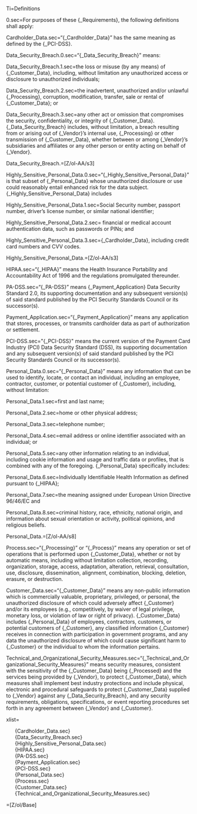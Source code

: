 Ti=Definitions

0.sec=For purposes of these {_Requirements}, the following definitions shall apply:

Cardholder_Data.sec=“{_Cardholder_Data}” has the same meaning as defined by the {_PCI-DSS}.

Data_Security_Breach.0.sec=“{_Data_Security_Breach}” means:

Data_Security_Breach.1.sec=the loss or misuse (by any means) of {_Customer_Data}, including, without limitation any unauthorized access or disclosure to unauthorized individuals;

Data_Security_Breach.2.sec=the inadvertent, unauthorized and/or unlawful {_Processing}, corruption, modification, transfer, sale or rental of {_Customer_Data}; or

Data_Security_Breach.3.sec=any other act or omission that compromises the security, confidentiality, or integrity of {_Customer_Data}. {_Data_Security_Breach} includes, without limitation, a breach resulting from or arising out of {_Vendor}’s internal use, {_Processing} or other transmission of {_Customer_Data}, whether between or among {_Vendor}’s subsidiaries and affiliates or any other person or entity acting on behalf of {_Vendor}.

Data_Security_Breach.=[Z/ol-AA/s3]

Highly_Sensitive_Personal_Data.0.sec=“{_Highly_Sensitive_Personal_Data}” is that subset of {_Personal_Data} whose unauthorized disclosure or use could reasonably entail enhanced risk for the data subject. {_Highly_Sensitive_Personal_Data} includes

Highly_Sensitive_Personal_Data.1.sec=Social Security number, passport number, driver’s license number, or similar national identifier;

Highly_Sensitive_Personal_Data.2.sec= financial or medical account authentication data, such as passwords or PINs; and

Highly_Sensitive_Personal_Data.3.sec={_Cardholder_Data}, including credit card numbers and CVV codes.

Highly_Sensitive_Personal_Data.=[Z/ol-AA/s3]

HIPAA.sec=“{_HIPAA}” means the Health Insurance Portability and Accountability Act of 1996 and the regulations promulgated thereunder.

PA-DSS.sec=“{_PA-DSS}” means {_Payment_Application} Data Security Standard 2.0, its supporting documentation and any subsequent version(s) of said standard published by the PCI Security Standards Council or its successor(s).

Payment_Application.sec=“{_Payment_Application}” means any application that stores, processes, or transmits cardholder data as part of authorization or settlement.

PCI-DSS.sec="{_PCI-DSS}" means the current version of the Payment Card Industry (PCI) Data Security Standard (DSS), its supporting documentation and any subsequent version(s) of said standard published by the PCI Security Standards Council or its successor(s).

Personal_Data.0.sec=“{_Personal_Data}” means any information that can be used to identify, locate, or contact an individual, including an employee, contractor, customer, or potential customer of {_Customer}, including, without limitation:

Personal_Data.1.sec=first and last name;

Personal_Data.2.sec=home or other physical address;

Personal_Data.3.sec=telephone number;

Personal_Data.4.sec=email address or online identifier associated with an individual; or

Personal_Data.5.sec=any other information relating to an individual, including cookie information and usage and traffic data or profiles, that is combined with any of the foregoing.  {_Personal_Data} specifically includes: 

Personal_Data.6.sec=Individually Identifiable Health Information as defined pursuant to {_HIPAA};

Personal_Data.7.sec=the meaning assigned under European Union Directive 96/46/EC and

Personal_Data.8.sec=criminal history, race, ethnicity, national origin, and information about sexual orientation or activity, political opinions, and religious beliefs.

Personal_Data.=[Z/ol-AA/s8]

Process.sec=“{_Processing}” or “{_Process}” means any operation or set of operations that is performed upon {_Customer_Data}, whether or not by automatic means, including without limitation collection, recording, organization, storage, access, adaptation, alteration, retrieval, consultation, use, disclosure, dissemination, alignment, combination, blocking, deletion, erasure, or destruction.

Customer_Data.sec=“{_Customer_Data}” means any non-public information which is commercially valuable, proprietary, privileged, or personal, the unauthorized disclosure of which could adversely affect {_Customer} and/or its employees (e.g., competitively, by waiver of legal privilege, monetary loss, or violation of law or right of privacy). {_Customer_Data} includes {_Personal_Data} of employees, contractors, customers, or potential customers of {_Customer}, any classified information {_Customer} receives in connection with participation in government programs, and any data the unauthorized disclosure of which could cause significant harm to {_Customer} or the individual to whom the information pertains.

Technical_and_Organizational_Security_Measures.sec=“{_Technical_and_Organizational_Security_Measures}” means security measures, consistent with the sensitivity of the {_Customer_Data} being {_Processed} and the services being provided by {_Vendor}, to protect {_Customer_Data}, which measures shall implement best industry protections and include physical, electronic and procedural safeguards to protect {_Customer_Data} supplied to {_Vendor} against any {_Data_Security_Breach}, and any security requirements, obligations, specifications, or event reporting procedures set forth in any agreement between {_Vendor} and {_Customer}.

xlist=<ul type="none"><li>{Cardholder_Data.sec}<li>{Data_Security_Breach.sec}<li>{Highly_Sensitive_Personal_Data.sec}<li>{HIPAA.sec}<li>{PA-DSS.sec}<li>{Payment_Application.sec}<li>{PCI-DSS.sec}<li>{Personal_Data.sec}<li>{Process.sec}<li>{Customer_Data.sec}<li>{Technical_and_Organizational_Security_Measures.sec}</ul>

=[Z/ol/Base]

